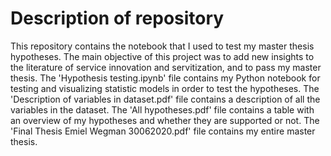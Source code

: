 # Description of repository
This repository contains the notebook that I used to test my master thesis hypotheses. The main objective of this project was to add new insights to the literature of service innovation and servitization, and to pass my master thesis. The 'Hypothesis testing.ipynb' file contains my Python notebook for testing and visualizing statistic models in order to test the hypotheses. The 'Description of variables in dataset.pdf' file contains a description of all the variables in the dataset. The 'All hypotheses.pdf' file contains a table with an overview of my hypotheses and whether they are supported or not. The 'Final Thesis Emiel Wegman 30062020.pdf' file contains my entire master thesis.
